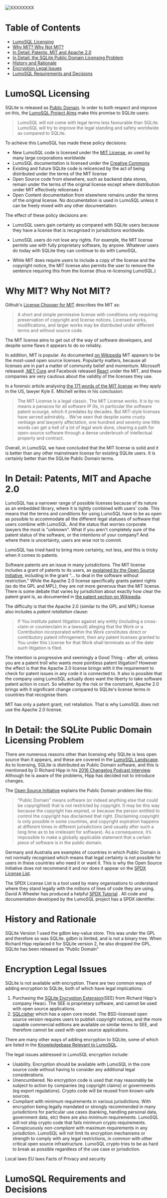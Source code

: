 <!-- SPDX-License-Identifier: CC-BY-SA-4.0 -->
<!-- SPDX-FileCopyrightText: 2020 The LumoSQL Authors -->
<!-- SPDX-ArtifactOfProjectName: LumoSQL -->
<!-- SPDX-FileType: Documentation -->
<!-- SPDX-FileComment: Original by Dan Shearer, 2020 -->

![](./images/lumo-legal-aspects-intro.png "XXXXXXXX")

Table of Contents
=================

   * [LumoSQL Licensing](#lumosql-licensing)
   * [Why MIT? Why Not MIT?](#why-mit-why-not-mit)
   * [In Detail: Patents, MIT and Apache 2.0](#in-detail-patents-mit-and-apache-20)
   * [In Detail: the SQLite Public Domain Licensing Problem](#in-detail-the-sqlite-public-domain-licensing-problem)
   * [History and Rationale](#history-and-rationale)
   * [Encryption Legal Issues](#encryption-legal-issues)
   * [LumoSQL Requirements and Decisions](#lumosql-requirements-and-decisions)

# LumoSQL Licensing

SQLite is released as [Public Domain](https://www.sqlite.org/copyright.html).
In order to both respect and improve on this, the [LumoSQL Project Aims](lumo-projet-aims.md) make this promise to SQLite users:

> LumoSQL will not come with legal terms less favourable than SQLite. LumoSQL
> will try to improve the legal standing and safety worldwide as compared to
> SQLite.

To achieve this LumoSQL has made these policy decisions:

* New LumoSQL code is licensed under the [MIT License](https://opensource.org/licenses/MIT), as used by many large corporations worldwide
* LumoSQL documentation is licensed under the [Creative Commons](https://creativecommons.org/licenses/by-sa/4.0/)
* Existing and future SQLite code is relicenced by the act of being distributed under the terms of the MIT license
* Open Source code from elsewhere, such as backend data stores, remain under the terms of the original license except where distribution under MIT effectively relicenses it
* Open Content documentation from elsewhere remains under the terms of the original license. No documentation is used in LumoSQL unless it can be freely mixed with any other documentation. 

The effect of these policy decisions are:

* LumoSQL users gain certainty as compared with SQLite users because they have a
license that is recognised in jurisdictions worldwide. 

* LumoSQL users do not lose any rights. For example, the MIT license permits use
with fully proprietary software, by anyone. Whatever users do today with
SQLite they can continue to do with LumoSQL. 

* While MIT does require users to include a copy of the license and the
copyright notice, the MIT license also permits the user to remove the
sentence requiring this from the license (thus re-licensing LumoSQL.) 

# Why MIT? Why Not MIT?

Github's [License Chooser for MIT](https://choosealicense.com/licenses/mit/) describes the MIT as:

> A short and simple permissive license with conditions only requiring
> preservation of copyright and license notices. Licensed works, modifications,
> and larger works may be distributed under different terms and without source
> code. 

The MIT license aims to get out of the way of software developers, and despite
some flaws it appears to do so reliably.

In addition, MIT is popular. As documented [on Wikipedia](https://en.wikipedia.org/wiki/MIT_License) MIT appears to be the most-used open source licenses. Popularity matters, because all licenses are in part a matter of community belief and momentum.  Microsoft releasedi
 [.NET Core](https://en.wikipedia.org/wiki/.NET_Core) and Facebook released
[React](https://en.wikipedia.org/wiki/React_(web_framework)) under the MIT, and
these companies are very cautious about the validity of the licenses they use.

In a forensic article analysing [the 171 words of the MIT license](https://writing.kemitchell.com/2016/09/21/MIT-License-Line-by-Line.html) as they apply in the US, lawyer Kyle E. Mitchell writes in his conclusion:

> The MIT License is a legal classic. The MIT License works. It is by no means
> a panacea for all software IP ills, in particular the software patent
> scourge, which it predates by decades. But MIT-style licenses have served
> admirably... We’ve seen that despite some crusty verbiage and lawyerly
> affectation, one hundred and seventy one little words can get a hell of a lot
> of legal work done, clearing a path for open-source software through a dense
> underbrush of intellectual property and contract.

Overall, in LumoSQL we have concluded that the MIT license is solid and it is
better than any other mainstream license for existing SQLite users. It is
certainly better than the SQLite Public Domain terms.

# In Detail: Patents, MIT and Apache 2.0

LumoSQL has a narrower range of possible licenses because of its nature as an
embedded library, where it is tightly combined with users' code. This means
that the terms and conditions for using LumoSQL have to be as open as possible
to accommodate all the different legal statuses of software that users combine
with LumoSQL. And the status that worries corporate lawyers the most is
"unknown". What if you aren't completely sure of the patent status of the
software, or the intentions of your company? And where there is uncertainty,
users are wise not to commit.

LumoSQL has tried hard to bring more certainty, not less, and this is tricky when it comes to patents.

Software patents are an issue in many jurisdictions. The MIT license includes a
grant of patents to its users, as [explained by the Open Source Initiative](https://opensource.com/article/18/3/patent-grant-mit-license),
including in the grant "... to deal in the software without restriction." While the
Apache 2.0 license specifically grants patent rights (as do the GPL and MPL), they are not more generous than the MIT license. There is some debate that varies by jurisdiction about exactly how clear the patent grant is, as documented in [the patent section on Wikipedia](https://en.wikipedia.org/wiki/MIT_License#Relation_to_patents).

The difficulty is that the Apache 2.0 (similar to the GPL and MPL) license also
includes a *patent retaliation* clause:

> If You institute patent litigation against any entity (including a
> cross-claim or counterclaim in a lawsuit) alleging that the Work or a
> Contribution incorporated within the Work constitutes direct or contributory
> patent infringement, then any patent licenses granted to You under this
> License for that Work shall terminate as of the date such litigation is
> filed.  

The intention is progressive and seemingly a Good Thing - after all, unless you
are a patent troll who wants more pointless patent litigation? However the
effect is that the Apache 2.0 license brings with it the requirement to check
for patent issues in any code it is connected to. It also is possible that the
company using LumoSQL actually does want the liberty to take software patent
action in court. So whether by the risk or the constraint, Apache 2.0 brings with it
significant change compared to SQLite's license terms in countries that recognise them. 

MIT has only a patent grant, not retaliation. That is why LumoSQL does not use the Apache 2.0 license.


# In Detail: the SQLite Public Domain Licensing Problem

There are numerous reasons other than licensing why SQLite is less open source
than it appears, and these are covered in the [LumoSQL Landscape](./lumo-landscape.md). As to licensing, SQLite is distributed as
Public Domain software, and this is mentioned by D Richard Hipp in his [2016 Changelog Podcast Interview](https://changelog.com/podcast/201). Although he is aware of the problems, Hipp has decided not to introduce changes.

The [Open Source Initiative](https://opensource.org/node/878) explains the Public Domain problem like this:

> “Public Domain” means software (or indeed anything else that could be
> copyrighted) that is not restricted by copyright. It may be this way because
> the copyright has expired, or because the person entitled to control the
> copyright has disclaimed that right. Disclaiming copyright is only possible
> in some countries, and copyright expiration happens at different times in
> different jurisdictions (and usually after such a long time as to be
> irrelevant for software). As a consequence, it’s impossible to make a
> globally applicable statement that a certain piece of software is in the
> public domain.

Germany and Australia are examples of countries in which Public Domain is not
normally recognised which means that legal certainty is not possible for users
in these countries who need it or want it. This is why the Open Source
Initiative does not recommend it and nor does it appear on the [SPDX License List](https://spdx.org/licenses/).

The SPDX License List is a tool used by many organisations to understand where they stand legally with the millions of lines of code they are using. David A Wheeler has produced a helpful [SPDX Tutorial](https://github.com/david-a-wheeler/spdx-tutorial) . All code and documentation developed by the LumoSQL project has a SPDX identifier.

# History and Rationale

SQLite Version 1 used the gdbm key-value store. This was under the GPL and
therefore so was SQLite. gdbm is limited, and is not a binary tree. When
Richard Hipp replaced it for SQLite version 2, he also dropped the GPL. SQLite
has been released as "Public Domain"


# Encryption Legal Issues

SQLite is not available with encryption. There are two common ways of adding encryption to SQLite, both of which have legal implications: 

1. Purchasing the [SQLite Encryption Extension](https://www.hwaci.com/sw/sqlite/see.html)(SEE) from Richard Hipp's company Hwaci. The SEE is proprietary software, and cannot be used with open source applications.
2. [SQLcipher](https://www.zetetic.net/sqlcipher/) which has a open core model. The BSD-licensed open source version requires users to publish copyright notices, and the more capable commercial editions are available on similar terms to SEE, and therefore cannot be used with open source applications. 

There are many other ways of adding encryption to SQLite, some of which are listed in the [Knowledgebase Relevant to LumoSQL](./lumo-relevant-knowledgebase.md).

The legal issues addressed in LumoSQL encryption include:

* Usability. Encryption should be available with LumoSQL in the core source code without having to consider any additional legal considerations.
* Unencumbered. No encryption code is used that may reasonably be subject to action by companies (eg copyright claims) or governments (eg export regulations). Crypto code will be reused from known-safe sources.
* Compliant with minimum requirements in various jurisdictions. With encryption being legally mandated or strongly recommended in many jurisdictions for particular use cases (banking, handling personal data, government data, etc) there are also minimum requirements. LumoSQL will not ship crypto code that fails minimum crypto requirements.
* Conspicuously *non-compliant* with maximum requirements in any jurisdiction. LumoSQL will not limit its encryption mechanisms or strength to comply with any legal restrictions, in common with other critical open source infrastructure. LumoSQL crypto tries to be as hard to break as possible regardless of the use case or jurisdiction.


Local laws
EU laws
Facts of Privacy and security

# LumoSQL Requirements and Decisions


